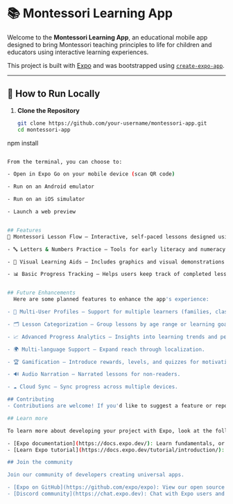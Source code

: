# 📚 Montessori Learning App

Welcome to the **Montessori Learning App**, an educational mobile app designed to bring Montessori teaching principles to life for children and educators using interactive learning experiences.

This project is built with [Expo](https://expo.dev) and was bootstrapped using [`create-expo-app`](https://www.npmjs.com/package/create-expo-app).

---

## 🚀 How to Run Locally

1. **Clone the Repository**

   ```bash
   git clone https://github.com/your-username/montessori-app.git
   cd montessori-app

  npm install


```bash  npx expo start -c 

From the terminal, you can choose to:

- Open in Expo Go on your mobile device (scan QR code)

- Run on an Android emulator

- Run on an iOS simulator

- Launch a web preview


## Features
🧠 Montessori Lesson Flow – Interactive, self-paced lessons designed using Montessori principles.

- 🔤 Letters & Numbers Practice – Tools for early literacy and numeracy development.

- 🎨 Visual Learning Aids – Includes graphics and visual demonstrations to enhance understanding.

- 📊 Basic Progress Tracking – Helps users keep track of completed lessons.


## Future Enhancements
  Here are some planned features to enhance the app's experience:

- 👤 Multi-User Profiles – Support for multiple learners (families, classrooms).

- 🗂️ Lesson Categorization – Group lessons by age range or learning goals.

- 📈 Advanced Progress Analytics – Insights into learning trends and performance.

- 🌍 Multi-language Support – Expand reach through localization.

- 🏆 Gamification – Introduce rewards, levels, and quizzes for motivation.

- 🔊 Audio Narration – Narrated lessons for non-readers.

- ☁️ Cloud Sync – Sync progress across multiple devices.

## Contributing
- Contributions are welcome! If you'd like to suggest a feature or report a bug, feel free to open an issue or submit a pull request.

## Learn more

To learn more about developing your project with Expo, look at the following resources:

- [Expo documentation](https://docs.expo.dev/): Learn fundamentals, or go into advanced topics with our [guides](https://docs.expo.dev/guides).
- [Learn Expo tutorial](https://docs.expo.dev/tutorial/introduction/): Follow a step-by-step tutorial where you'll create a project that runs on Android, iOS, and the web.

## Join the community

Join our community of developers creating universal apps.

- [Expo on GitHub](https://github.com/expo/expo): View our open source platform and contribute.
- [Discord community](https://chat.expo.dev): Chat with Expo users and ask questions.
